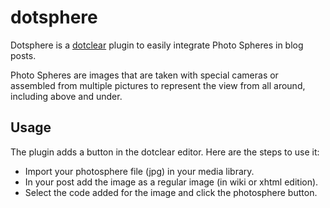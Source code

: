 # dotsphere
Dotsphere is a [dotclear](http://fr.dotclear.org) plugin to easily integrate Photo Spheres in blog posts.

Photo Spheres are images that are taken with special cameras or assembled from multiple pictures to represent the view from all around, including above and under.

## Usage

The plugin adds a button in the dotclear editor. Here are the steps to use it:
* Import your photosphere file (jpg) in your media library.
* In your post add the image as a regular image (in wiki or xhtml edition).
* Select the code added for the image and click the photosphere button.
